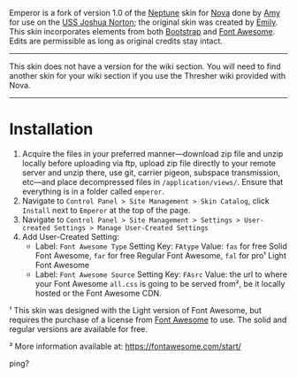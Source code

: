 Emperor is a fork of version 1.0 of the [Neptune](https://xtras.anodyne-productions.com/item/emily/neptune) skin for [Nova](http://anodyne-productions.com/nova) done by [Amy](mailto:amy@deathkitten.net) for use on the [USS Joshua Norton](https://sfintel.space); the original skin was created by [Emily](https://xtras.anodyne-productions.com/profile/emily). This skin incorporates elements from both [Bootstrap](https://getbootstrap.com/) and [Font Awesome](https://fontawesome.com/). Edits are permissible as long as original credits stay intact.

---

This skin does not have a version for the wiki section. You will need to find another skin for your wiki section if you use the Thresher wiki provided with Nova.

---

# Installation

1. Acquire the files in your preferred manner—download zip file and unzip locally before uploading via ftp, upload zip file directly to your remote server and unzip there, use git, carrier pigeon, subspace transmission, etc—and place decompressed files in `/application/views/`. Ensure that everything is in a folder called `emperor`.
2. Navigate to `Control Panel > Site Management > Skin Catalog`, click `Install` next to `Emperor` at the top of the page.
3. Navigate to `Control Panel > Site Management > Settings > User-created Settings > Manage User-Created Settings`
4. Add User-Created Setting:
    * Label: `Font Awesome Type` Setting Key: `FAtype` Value: `fas` for free Solid Font Awesome, `far` for free Regular Font Awesome, `fal` for pro¹ Light Font Awesome
    * Label: `Font Awesome Source` Setting Key: `FAsrc` Value: the url to where your Font Awesome `all.css` is going to be served from², be it locally hosted or the Font Awesome CDN.
    
    
¹ This skin was designed with the Light version of Font Awesome, but requires the purchase of a license from [Font Awesome](https://fontawesome.com/pro) to use. The solid and regular versions are available for free.

² More information available at: https://fontawesome.com/start/

ping?
